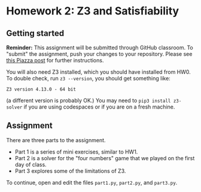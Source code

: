 # Homework 2: Z3 and Satisfiability

## Getting started

**Reminder:**
This assignment will be submitted through GitHub classroom.
To "submit" the assignment, push your changes to your repository.
Please see [this Piazza post](https://piazza.com/class/lt90i40zrot3ue/post/48) for further instructions.

You will also need Z3 installed, which you should
have installed from HW0. To double check, run `z3 --version`, you should get something like:
```
Z3 version 4.13.0 - 64 bit
```
(a different version is probably OK.)
You may need to `pip3 install z3-solver` if you are
using codespaces or if you are on a fresh machine.

## Assignment

There are three parts to the assignment.
- Part 1 is a series of mini exercises, similar to HW1.
- Part 2 is a solver for the "four numbers" game that we
played on the first day of class.
- Part 3 explores some of the limitations of Z3.

To continue, open and edit the files `part1.py`, `part2.py`, and `part3.py`.
